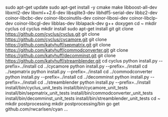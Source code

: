 sudo apt-get update
sudo apt-get install -y cmake make libboost-all-dev libxml2-dev libxml++2.6-dev libsqlite3-dev libhdf5-serial-dev libbz2-dev coinor-libcbc-dev coinor-libcoinutils-dev coinor-libosi-dev coinor-libclp-dev coinor-libcgl-dev libblas-dev liblapack-dev g++ doxygen
cd ~
mkdir cyclus
cd cyclus
mkdir install
sudo apt-get install git
git clone https://github.com/cyclus/cyclus.git
git clone https://github.com/cyclus/cycamore.git
git clone https://github.com/katyhuff/sepmatrix.git
git clone https://github.com/katyhuff/commodconverter.git
git clone https://github.com/katyhuff/decomminst.git
git clone https://github.com/katyhuff/streamblender.git
cd cyclus
python install.py --prefix=../install
cd ../cycamore
python install.py --prefix=../install
cd ../sepmatrix
python install.py --prefix=../install
cd ../commodconverter
python install.py --prefix=../install
cd ../decomminst
python install.py --prefix=../install
cd ../streamblender
python install.py --prefix=../install
install/bin/cyclus_unit_tests 
install/bin/cycamore_unit_tests 
install/bin/sepmatrix_unit_tests 
install/bin/commodconverter_unit_tests 
install/bin/decomminst_unit_tests 
install/bin/streamblender_unit_tests 
cd ~
mkdir postprocessing
mkdir postprocessing/bin
go get github.com/rwcarlsen/cyan ...

